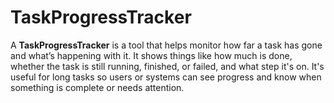 # TaskProgressTracker
A **TaskProgressTracker** is a tool that helps monitor how far a task has gone and what’s happening with it. It shows things like how much is done, whether the task is still running, finished, or failed, and what step it's on. It's useful for long tasks so users or systems can see progress and know when something is complete or needs attention.
